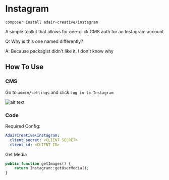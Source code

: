 # Instagram
```composer install adair-creative/instagram```

A simple toolkit that allows for one-click CMS auth for an Instagram account

Q: Why is this one named differently?

A: Because packagist didn't like it, I don't know why

## How To Use
### CMS
Go to `admin/settings` and click `Log in to Instagram`

![alt text](https://github.com/adair-creative/instagram/blob/master/Annotation%202019-05-21%20113131.png?raw=true)

### Code
Required Config:
```yml
AdairCreative\Instagram:
  client_secret: <CLIENT SECRET> 
  client_id: <CLIENT ID>
```

Get Media
```php
public function getImages() {
	return Instagram::getUserMedia();
}
```
